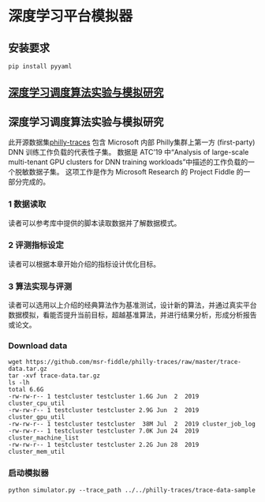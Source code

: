 # 深度学习平台模拟器

## 安装要求

```
pip install pyyaml
```

##  [深度学习调度算法实验与模拟研究](https://github.com/microsoft/AI-System)

## 深度学习调度算法实验与模拟研究

此开源数据集[philly-traces](https://github.com/msr-fiddle/philly-traces) 包含 Microsoft 内部 Philly集群上第一方 (first-party) DNN 训练工作负载的代表性子集。 数据是 ATC’19 中“Analysis of large-scale multi-tenant GPU clusters for DNN training workloads”中描述的工作负载的一个脱敏数据子集。 这项工作是作为 Microsoft Research 的 Project Fiddle 的一部分完成的。

### 1 数据读取
读者可以参考库中提供的脚本读取数据并了解数据模式。
### 2 评测指标设定
读者可以根据本章开始介绍的指标设计优化目标。
### 3 算法实现与评测
读者可以选用以上介绍的经典算法作为基准测试，设计新的算法，并通过真实平台数据模拟，看能否提升当前目标，超越基准算法，并进行结果分析，形成分析报告或论文。

### Download data

```
wget https://github.com/msr-fiddle/philly-traces/raw/master/trace-data.tar.gz
tar -xvf trace-data.tar.gz
ls -lh
total 6.6G
-rw-rw-r-- 1 testcluster testcluster 1.6G Jun  2  2019 cluster_cpu_util
-rw-rw-r-- 1 testcluster testcluster 2.9G Jun  2  2019 cluster_gpu_util
-rw-rw-r-- 1 testcluster testcluster  38M Jul  2  2019 cluster_job_log
-rw-rw-r-- 1 testcluster testcluster 7.0K Jun 24  2019 cluster_machine_list
-rw-rw-r-- 1 testcluster testcluster 2.2G Jun 28  2019 cluster_mem_util
```

### 启动模拟器

```
python simulator.py --trace_path ../../philly-traces/trace-data-sample
```


